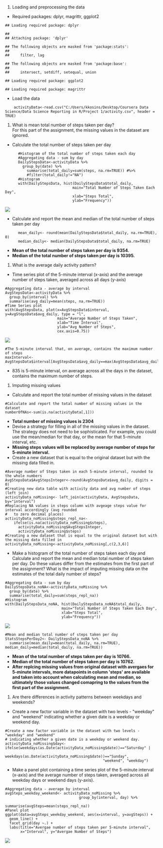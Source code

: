 1.  Loading and preprocessing the data

-   Required packages: dplyr, magrittr, ggplot2

<!-- -->

    ## Loading required package: dplyr

    ## 
    ## Attaching package: 'dplyr'

    ## The following objects are masked from 'package:stats':
    ## 
    ##     filter, lag

    ## The following objects are masked from 'package:base':
    ## 
    ##     intersect, setdiff, setequal, union

    ## Loading required package: ggplot2

    ## Loading required package: magrittr

-   Load the data

<!-- -->

        activityData<-read.csv("C:/Users/kkosins/Desktop/Coursera Data Science/Data Science Reporting in R/Project 1/activity.csv", header = TRUE)

1.  What is mean total number of steps taken per day? <br /> For this
    part of the assignment, the missing values in the dataset are
    ignored.

-   Calculate the total number of steps taken per day

<!-- -->

          #Histogram of the total number of steps taken each day
          #Aggregating data - sum by day
          DailyStepsData<-activityData %>% 
            group_by(date) %>%
              summarise(total_daily=sum(steps, na.rm=TRUE)) #%>%
              #filter(total_daily!="NA")
          #Histogram
          with(DailyStepsData, hist(DailyStepsData$total_daily, 
                                   main="Total Number of Steps Taken Each Day", 
                                   xlab="Steps Total", 
                                   ylab="Frequency"))

![](PA1_template_files/figure-markdown_strict/unnamed-chunk-3-1.png)

-   Calculate and report the mean and median of the total number of
    steps taken per day

<!-- -->

          mean_daily<- round(mean(DailyStepsData$total_daily, na.rm=TRUE), 0)
          median_daily<- median(DailyStepsData$total_daily, na.rm=TRUE)

-   **Mean of the total number of steps taken per day is 9354.**
-   **Median of the total number of steps taken per day is 10395.**

1.  What is the average daily activity pattern? <br />

-   Time series plot of the 5-minute interval (x-axis) and the average
    number of steps taken, averaged across all days (y-axis)

<!-- -->

    #Aggregating data - average by interval
    AvgStepsData<-activityData %>% 
      group_by(interval) %>%
      summarise(avg_daily=mean(steps, na.rm=TRUE))
    #Time Series plot
    with(AvgStepsData, plot(x=AvgStepsData$interval, y=AvgStepsData$avg_daily, type = "l",
                            main="Average Number of Steps Taken", 
                            xlab="Time Interval", 
                            ylab="Avg Number of Steps",
                            cex.axis=0.75))

![](PA1_template_files/figure-markdown_strict/unnamed-chunk-5-1.png)

    #The 5-minute interval that, on average, contains the maximum number of steps
    maxInterval<-AvgStepsData$interval[AvgStepsData$avg_daily==max(AvgStepsData$avg_daily)]

-   835 is 5-minute interval, on average across all the days in the
    dataset, contains the maximum number of steps. <br />

1.  Imputing missing values <br />

-   Calculate and report the total number of missing values in the
    dataset

<!-- -->

    #Calculate and report the total number of missing values in the dataset
    numberOfNAs<-sum(is.na(activityData[,1]))

-   **Total number of missing values is 2304**
-   Devise a strategy for filling in all of the missing values in the
    dataset. The strategy does not need to be sophisticated. For
    example, you could use the mean/median for that day, or the mean for
    that 5-minute interval, etc.
-   **Missing steps values will be replaced by average number of steps
    for 5-minute interval.**
-   Create a new dataset that is equal to the original dataset but with
    the missing data filled in.

<!-- -->

    #Average number of Steps taken in each 5-minute interval, rounded to the whole numbers
    AvgStepsData$AvgStepsInteger<-round(AvgStepsData$avg_daily, digits = 0)
    #Creating new data table with activity data and avg number of steps (left join)
    activityData_noMissing<- left_join(activityData, AvgStepsData, by="interval")
    #Replacing NA values in steps column with avgeage steps value for interval accordingly (avg rounded
    #   to zero decimal places)  
    activityData_noMissing$steps_repl_na<- 
        ifelse(is.na(activityData_noMissing$steps),
          activityData_noMissing$AvgStepsInteger,
          activityData_noMissing$steps)
    #Creating a new dataset that is equal to the original dataset but with the missing data filled in
    activityData_noMissing<-activityData_noMissing[,c(2,3,6)]

-   Make a histogram of the total number of steps taken each day and
    Calculate and report the mean and median total number of steps taken
    per day. Do these values differ from the estimates from the first
    part of the assignment? What is the impact of imputing missing data
    on the estimates of the total daily number of steps?

<!-- -->

    #Aggregating data - sum by day
    DailyStepsData_noNA<-activityData_noMissing %>% 
      group_by(date) %>%
      summarise(total_daily=sum(steps_repl_na))
    #Histogram
    with(DailyStepsData_noNA, hist(DailyStepsData_noNA$total_daily, 
                              main="Total Number of Steps Taken Each Day", 
                              xlab="Steps Total", 
                              ylab="Frequency"))

![](PA1_template_files/figure-markdown_strict/unnamed-chunk-9-1.png)

    #Mean and median total number of steps taken per day
    StatsStepsPerDay2<- DailyStepsData_noNA %>% 
      summarise(mean_daily=mean(total_daily, na.rm=TRUE), median_daily=median(total_daily, na.rm=TRUE))

-   **Mean of the total number of steps taken per day is 10766.**
-   **Median of the total number of steps taken per day is 10762.**
-   **After replcing missing values from original dataset with avergaes
    for 5-minute intervals, more datapoints in column 'steps' are
    available and taken into account when calculating mean and median,
    so ultimately those values changed comapring to the values from the
    first part of the assignment.** <br />

1.  Are there differences in activity patterns between weekdays and
    weekends?

-   Create a new factor variable in the dataset with two levels -
    "weekday" and "weekend" indicating whether a given date is a weekday
    or weekend day.

<!-- -->

    #Create a new factor variable in the dataset with two levels - "weekday" and "weekend" 
    # indicating whether a given date is a weekday or weekend day.
    activityData_noMissing$day<- ifelse(weekdays(as.Date(activityData_noMissing$date))=="Saturday" |
                                        weekdays(as.Date(activityData_noMissing$date))=="Sunday",
                                                 "weekend", "weekday")

-   Make a panel plot containing a time series plot of the 5-minute
    interval (x-axis) and the average number of steps taken, averaged
    across all weekday days or weekend days (y-axis).

<!-- -->

    #Aggregating data - average by interval
    avgSteps_weekday_weekend<- activityData_noMissing %>%
                                      group_by(interval, day) %>%
                                        summarise(avgSteps=mean(steps_repl_na))
    #Panel plot
    ggplot(data=avgSteps_weekday_weekend, aes(x=interval, y=avgSteps)) +
      geom_line() + 
      facet_grid(day ~.) + 
      labs(title="Avergae number of steps taken per 5-minute interval", 
           x="Interval", y="Avergae Number of Steps")

![](PA1_template_files/figure-markdown_strict/unnamed-chunk-11-1.png)
<br />
